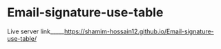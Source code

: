# Email-signature-use-table
Live server link_____https://shamim-hossain12.github.io/Email-signature-use-table/
